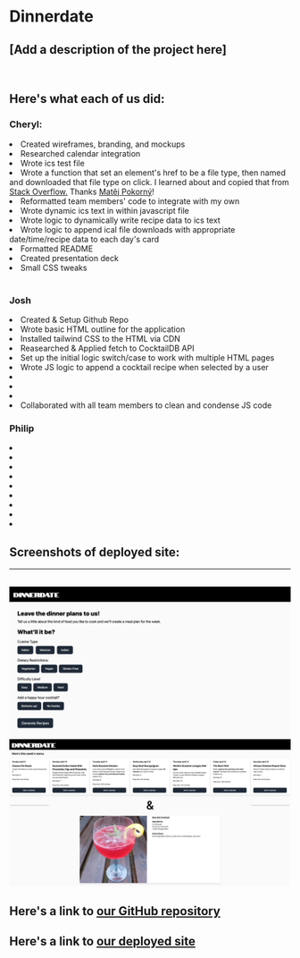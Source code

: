 # Dinnerdate

## [Add a description of the project here]

<br>

## Here's what each of us did:

### Cheryl:

<li>Created wireframes, branding, and mockups
<li>Researched calendar integration
<li>Wrote ics test file
<li>Wrote a function that set an element's href to be a file type, then named and downloaded that file type on click. I learned about and copied that from <a href = https://stackoverflow.com/questions/3665115/how-to-create-a-file-in-memory-for-user-to-download-but-not-through-server/18197341#18197341>Stack Overflow.</a> Thanks <a href="https://stackoverflow.com/users/2438165/mat%c4%9bj-pokorn%c3%bd"> Matěj Pokorný</a>!
<li>Reformatted team members' code to integrate with my own
<li>Wrote dynamic ics text in within javascript file
<li>Wrote logic to dynamically write recipe data to ics text
<li>Wrote logic to append ical file downloads with appropriate date/time/recipe data to each day's card
<li>Formatted README
<li>Created presentation deck 
<li>Small CSS tweaks
<br>
<br>

### Josh

<li>Created & Setup Github Repo
<li>Wrote basic HTML outline for the application
<li>Installed tailwind CSS to the HTML via CDN
<li>Reasearched & Applied fetch to CocktailDB API
<li>Set up the initial logic switch/case to work with multiple HTML pages
<li>Wrote JS logic to append a cocktail recipe when selected by a user
<li>
<li>
<li>
<li>Collaborated with all team members to clean and condense JS code

### Philip

<li>
<li>
<li>
<li>
<li>
<li>
<li>
<li>
<li>

<br>

## Screenshots of deployed site:
<hr>
<br>
<img src=./assets/images/home.png>
<img src=./assets/images/calendar.png>

<br>

## Here's a link to <a href="https://github.com/josh4got/Team-Leftovers">our GitHub repository</a>

## Here's a link to <a href = "https://https://josh4got.github.io/Dinner-Date/"> our deployed site</a>
